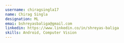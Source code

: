 ```yaml
--- 
username: chiragsingla17
name: Chirag Singla
designation: ML
emai: bshreyasbaliga@gmail.com 
linkedin: https://www.linkedin.co/in/shreyas-baliga 
skills: Android, Computer Vision
---
```

